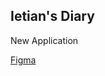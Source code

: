 ## Ietian's Diary

New Application

[Figma](https://www.figma.com/file/oZBtdUazZWgcdvKsjUC90E/Ietians-Diary?node-id=0%3A1)
